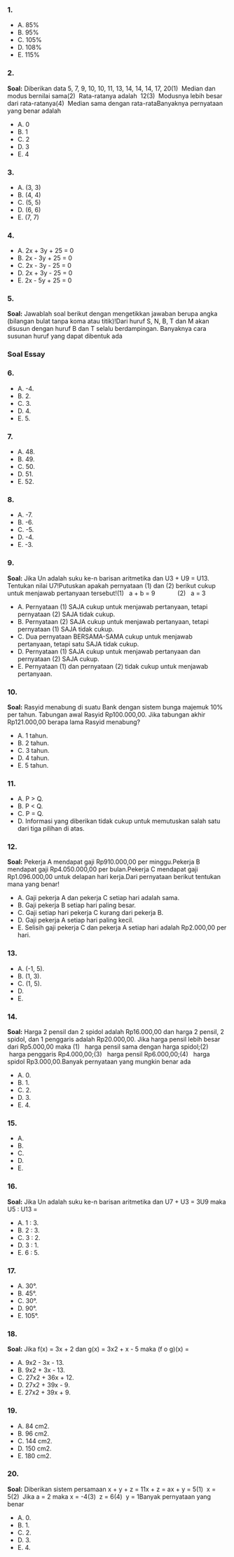 ### 1.

- A. 85%
- B. 95%
- C. 105%
- D. 108%
- E. 115%

### 2.

**Soal:** Diberikan data 5, 7, 9, 10, 10, 11, 13, 14, 14, 14, 17, 20(1)  Median dan modus bernilai sama(2)  Rata-ratanya adalah  12(3)  Modusnya lebih besar dari rata-ratanya(4)  Median sama dengan rata-rataBanyaknya pernyataan yang benar adalah

- A. 0
- B. 1
- C. 2
- D. 3
- E. 4

### 3.

- A. (3, 3)
- B. (4, 4)
- C. (5, 5)
- D. (6, 6)
- E. (7, 7)

### 4.

- A. 2x + 3y + 25 = 0
- B. 2x - 3y + 25 = 0
- C. 2x - 3y - 25 = 0
- D. 2x + 3y - 25 = 0
- E. 2x - 5y + 25 = 0

### 5.

**Soal:** Jawablah soal berikut dengan mengetikkan jawaban berupa angka (bilangan bulat tanpa koma atau titik)!Dari huruf S, N, B, T dan M akan disusun dengan huruf B dan T selalu berdampingan. Banyaknya cara susunan huruf yang dapat dibentuk ada

### Soal Essay
### 6.

- A. -4.
- B. 2.
- C. 3.
- D. 4.
- E. 5.

### 7.

- A. 48.
- B. 49.
- C. 50.
- D. 51.
- E. 52.

### 8.

- A. -7.
- B. -6.
- C. -5.
- D. -4.
- E. -3.

### 9.

**Soal:** Jika Un adalah suku ke-n barisan aritmetika dan U3 + U9 = U13. Tentukan nilai U7!Putuskan apakah pernyataan (1) dan (2) berikut cukup untuk menjawab pertanyaan tersebut!(1)   a + b = 9             (2)   a = 3

- A. Pernyataan (1) SAJA cukup untuk menjawab pertanyaan, tetapi pernyataan (2) SAJA tidak cukup.
- B. Pernyataan (2) SAJA cukup untuk menjawab pertanyaan, tetapi pernyataan (1) SAJA tidak cukup.
- C. Dua pernyataan BERSAMA-SAMA cukup untuk menjawab pertanyaan, tetapi satu SAJA tidak cukup.
- D. Pernyataan (1) SAJA cukup untuk menjawab pertanyaan dan pernyataan (2) SAJA cukup.
- E. Pernyataan (1) dan pernyataan (2) tidak cukup untuk menjawab pertanyaan.

### 10.

**Soal:** Rasyid menabung di suatu Bank dengan sistem bunga majemuk 10% per tahun. Tabungan awal Rasyid Rp100.000,00. Jika tabungan akhir Rp121.000,00 berapa lama Rasyid menabung?

- A. 1 tahun.
- B. 2 tahun.
- C. 3 tahun.
- D. 4 tahun.
- E. 5 tahun.

### 11.

- A. P > Q.
- B. P < Q.
- C. P = Q.
- D. Informasi yang diberikan tidak cukup untuk memutuskan salah satu dari tiga pilihan di atas.

### 12.

**Soal:** Pekerja A mendapat gaji Rp910.000,00 per minggu.Pekerja B mendapat gaji Rp4.050.000,00 per bulan.Pekerja C mendapat gaji Rp1.096.000,00 untuk delapan hari kerja.Dari pernyataan berikut tentukan mana yang benar!

- A. Gaji pekerja A dan pekerja C setiap hari adalah sama.
- B. Gaji pekerja B setiap hari paling besar.
- C. Gaji setiap hari pekerja C kurang dari pekerja B.
- D. Gaji pekerja A setiap hari paling kecil.
- E. Selisih gaji pekerja C dan pekerja A setiap hari adalah Rp2.000,00 per hari.

### 13.

- A. (-1, 5).
- B. (1, 3).
- C. (1, 5).
- D. 
- E. 

### 14.

**Soal:** Harga 2 pensil dan 2 spidol adalah Rp16.000,00 dan harga 2 pensil, 2 spidol, dan 1 penggaris adalah Rp20.000,00. Jika harga pensil lebih besar dari Rp5.000,00 maka (1)   harga pensil sama dengan harga spidol;(2)   harga penggaris Rp4.000,00;(3)   harga pensil Rp6.000,00;(4)   harga spidol Rp3.000,00.Banyak pernyataan yang mungkin benar ada

- A. 0.
- B. 1.
- C. 2.
- D. 3.
- E. 4.

### 15.

- A. 
- B. 
- C. 
- D. 
- E. 

### 16.

**Soal:** Jika Un adalah suku ke-n barisan aritmetika dan U7 + U3 = 3U9 maka U5 : U13 =

- A. 1 : 3.
- B. 2 : 3.
- C. 3 : 2.
- D. 3 : 1.
- E. 6 : 5.

### 17.

- A. 30°.
- B. 45°.
- C. 30°.
- D. 90°.
- E. 105°.

### 18.

**Soal:** Jika f(x) = 3x + 2 dan g(x) = 3x2 + x - 5 maka (f o g)(x) =

- A. 9x2 - 3x - 13.
- B. 9x2 + 3x - 13.
- C. 27x2 + 36x + 12.
- D. 27x2 + 39x - 9.
- E. 27x2 + 39x + 9.

### 19.

- A. 84 cm2.
- B. 96 cm2.
- C. 144 cm2.
- D. 150 cm2.
- E. 180 cm2.

### 20.

**Soal:** Diberikan sistem persamaan x + y + z = 11x + z = ax + y = 5(1)  x = 5(2)  Jika a = 2 maka x = -4(3)  z = 6(4)  y = 1Banyak pernyataan yang benar

- A. 0.
- B. 1.
- C. 2.
- D. 3.
- E. 4.

